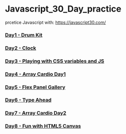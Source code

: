 # Javascript_30_Day_practice

prcetice Javascript with: https://javascript30.com/

### [Day1 - Drum Kit](https://ddchris.github.io/Javascript_30_Day_practice/Day1%20-%20Drum%20Kit.html)
### [Day2 - Clock](https://ddchris.github.io/Javascript_30_Day_practice/Day2%20-%20JS%20CSS%20Clock)
### [Day3 - Playing with CSS variables and JS](https://ddchris.github.io/Javascript_30_Day_practice/Day3%20-%20Playing%20with%20CSS%20variables%20and%20JS)
### [Day4 - Array Cardio Day1](https://ddchris.github.io/Javascript_30_Day_practice/Day4%20-%20Array%20Cardio%20Day1%20.html)
### [Day5 - Flex Panel Gallery](https://ddchris.github.io/Javascript_30_Day_practice/Day5%20-%20Flex%20Panel%20Gallery.html)
### [Day6 - Type Ahead](https://ddchris.github.io/Javascript_30_Day_practice/Day6%20-%20Type%20Ahead.html)
### [Day7 - Array Cardio Day2](https://ddchris.github.io/Javascript_30_Day_practice/Day7%20-%20Array%20Cardio%20Day%202.html)
### [Day8 - Fun with HTML5 Canvas](https://ddchris.github.io/Javascript_30_Day_practice/Day8%20-%20Fun%20with%20HTML5%20Canvas.html)


